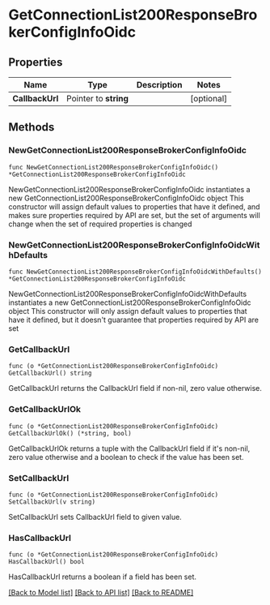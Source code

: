# GetConnectionList200ResponseBrokerConfigInfoOidc

## Properties

Name | Type | Description | Notes
------------ | ------------- | ------------- | -------------
**CallbackUrl** | Pointer to **string** |  | [optional] 

## Methods

### NewGetConnectionList200ResponseBrokerConfigInfoOidc

`func NewGetConnectionList200ResponseBrokerConfigInfoOidc() *GetConnectionList200ResponseBrokerConfigInfoOidc`

NewGetConnectionList200ResponseBrokerConfigInfoOidc instantiates a new GetConnectionList200ResponseBrokerConfigInfoOidc object
This constructor will assign default values to properties that have it defined,
and makes sure properties required by API are set, but the set of arguments
will change when the set of required properties is changed

### NewGetConnectionList200ResponseBrokerConfigInfoOidcWithDefaults

`func NewGetConnectionList200ResponseBrokerConfigInfoOidcWithDefaults() *GetConnectionList200ResponseBrokerConfigInfoOidc`

NewGetConnectionList200ResponseBrokerConfigInfoOidcWithDefaults instantiates a new GetConnectionList200ResponseBrokerConfigInfoOidc object
This constructor will only assign default values to properties that have it defined,
but it doesn't guarantee that properties required by API are set

### GetCallbackUrl

`func (o *GetConnectionList200ResponseBrokerConfigInfoOidc) GetCallbackUrl() string`

GetCallbackUrl returns the CallbackUrl field if non-nil, zero value otherwise.

### GetCallbackUrlOk

`func (o *GetConnectionList200ResponseBrokerConfigInfoOidc) GetCallbackUrlOk() (*string, bool)`

GetCallbackUrlOk returns a tuple with the CallbackUrl field if it's non-nil, zero value otherwise
and a boolean to check if the value has been set.

### SetCallbackUrl

`func (o *GetConnectionList200ResponseBrokerConfigInfoOidc) SetCallbackUrl(v string)`

SetCallbackUrl sets CallbackUrl field to given value.

### HasCallbackUrl

`func (o *GetConnectionList200ResponseBrokerConfigInfoOidc) HasCallbackUrl() bool`

HasCallbackUrl returns a boolean if a field has been set.


[[Back to Model list]](../README.md#documentation-for-models) [[Back to API list]](../README.md#documentation-for-api-endpoints) [[Back to README]](../README.md)


